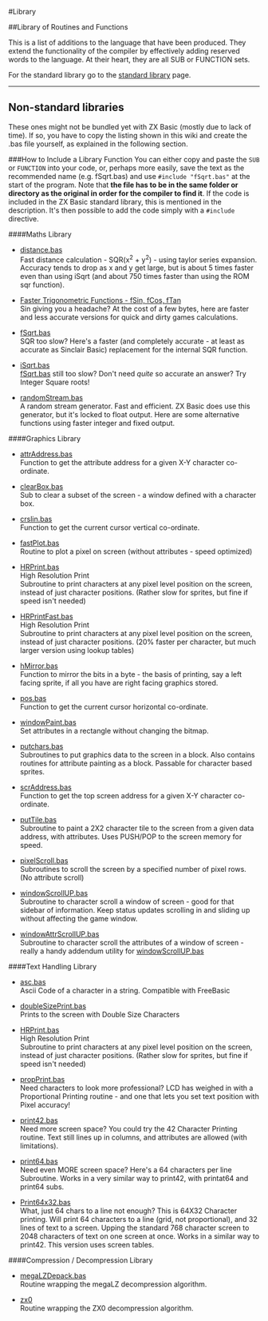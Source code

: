 #Library

##Library of Routines and Functions

This is a list of additions to the language that have been produced. They extend the functionality of the compiler by
effectively adding reserved words to the language. At their heart, they are all SUB or FUNCTION sets.

For the standard library go to the [standard library](library/stdlib.md) page.


---
## Non-standard libraries

These ones might not be bundled yet with ZX Basic (mostly due to lack of time). If so, you have
to copy the listing shown in this wiki and create the .bas file yourself, as explained in the following
section.

###How to Include a Library Function
You can either copy and paste the `SUB` or `FUNCTION` into your code, or, perhaps more easily,
save the text as the recommended name (e.g. fSqrt.bas) and use `#include "fSqrt.bas"` at the start of the program.
Note that **the file has to be in the same folder or directory as the original in order for the compiler to find it**.
If the code is included in the ZX Basic standard library, this is mentioned in the description.
It's then possible to add the code simply with a `#include` directive.

####Maths Library
* [distance.bas](library/distance.bas.md)
<br />Fast distance calculation - SQR(x<sup>2</sup> + y<sup>2</sup>) - using taylor series expansion.
Accuracy tends to drop as x and y get large, but is about 5 times faster even than using iSqrt
(and about 750 times faster than using the ROM sqr function).

* [Faster Trigonometric Functions - fSin, fCos, fTan](library/fsin.bas.md)
<br />Sin giving you a headache? At the cost of a few bytes, here are faster and less accurate versions for quick and
dirty games calculations.

* [fSqrt.bas](library/fsqrt.bas.md)
<br />SQR too slow? Here's a faster (and completely accurate - at least as accurate as Sinclair Basic) replacement for
the internal SQR function.

* [iSqrt.bas](library/isqrt.bas.md)
<br />[fSqrt.bas](library/fsqrt.bas.md) still too slow? Don't need _quite_ so accurate an answer? Try Integer Square roots!

* [randomStream.bas](library/randomstream.bas.md)
<br />A random stream generator. Fast and efficient. ZX Basic does use this generator, but it's locked to float output.
Here are some alternative functions using faster integer and fixed output.

####Graphics Library
* [attrAddress.bas](library/attraddress.md)
<br /> Function to get the attribute address for a given X-Y character co-ordinate.

* [clearBox.bas](library/clearbox.md)
<br /> Sub to clear a subset of the screen - a window defined with a character box.

* [crslin.bas](library/csrlin.md)
<br /> Function to get the current cursor vertical co-ordinate.

* [fastPlot.bas](library/fastplot.md)
<br /> Routine to plot a pixel on screen (without attributes - speed optimized)

* [HRPrint.bas](library/hrprint.bas.md)
<br /> High Resolution Print<br /> Subroutine to print characters at any pixel level position on the screen,
instead of just character positions. (Rather slow for sprites, but fine if speed isn't needed)

* [HRPrintFast.bas](library/hrprintfast.bas.md)
<br /> High Resolution Print<br /> Subroutine to print characters at any pixel level position on the screen,
instead of just character positions. (20% faster per character, but much larger version using lookup tables)

* [hMirror.bas](library/hmirror.bas.md)
<br /> Function to mirror the bits in a byte - the basis of printing, say a left facing sprite,
if all you have are right facing graphics stored.

* [pos.bas](library/pos.md)
<br /> Function to get the current cursor horizontal co-ordinate.

* [windowPaint.bas](library/windowpaint.md)
<br /> Set attributes in a rectangle without changing the bitmap.

* [putchars.bas](library/putchars.bas.md)
<br /> Subroutines to put graphics data to the screen in a block. Also contains routines for attribute painting as a
block. Passable for character based sprites.

* [scrAddress.bas](library/scraddress.md)
<br /> Function to get the top screen address for a given X-Y character co-ordinate.

* [putTile.bas](library/puttile.md)
<br /> Subroutine to paint a 2X2 character tile to the screen from a given data address, with attributes.
Uses PUSH/POP to the screen memory for speed.

* [pixelScroll.bas](library/pixelscroll.md)
<br /> Subroutines to scroll the screen by a specified number of pixel rows. (No attribute scroll)

* [windowScrollUP.bas](library/windowscrollup.md)
<br /> Subroutine to character scroll a window of screen - good for that sidebar of information.
Keep status updates scrolling in and sliding up without affecting the game window.

* [windowAttrScrollUP.bas](library/windowattrscrollup.md)
<br /> Subroutine to character scroll the attributes of a window of screen - really a handy addendum utility
for [windowScrollUP.bas](library/windowscrollup.md)

####Text Handling Library

* [asc.bas](library/asc.bas.md)
<br /> Ascii Code of a character in a string. Compatible with FreeBasic

* [doubleSizePrint.bas](library/doublesizeprint.bas.md)
<br /> Prints to the screen with Double Size Characters

* [HRPrint.bas](library/hrprint.bas.md)
<br /> High Resolution Print<br /> Subroutine to print characters at any pixel level position on the screen,
instead of just character positions. (Rather slow for sprites, but fine if speed isn't needed)

* [propPrint.bas](library/propprint.bas.md)
<br /> Need characters to look more professional? LCD has weighed in with a Proportional Printing routine -
and one that lets you set text position with Pixel accuracy!

* [print42.bas](library/print42.bas.md)
<br /> Need more screen space? You could try the 42 Character Printing routine. Text still lines up in columns,
and attributes are allowed (with limitations).

* [print64.bas](library/print64.bas.md)
<br /> Need even MORE screen space? Here's a 64 characters per line Subroutine. Works in a very similar way to print42,
with printat64 and print64 subs.

* [Print64x32.bas](library/print64x32.bas.md)
<br /> What, just 64 chars to a line not enough? This is 64X32 Character printing.
Will print 64 characters to a line (grid, not proportional), and 32 lines of text to a screen.
Upping the standard 768 character screen to 2048 characters of text on one screen at once.
Works in a similar way to print42. This version uses screen tables.

####Compression / Decompression Library

* [megaLZDepack.bas](library/megalz.bas.md)
<br /> Routine wrapping the megaLZ decompression algorithm.

* [zx0](library/zx0.md)
<br /> Routine wrapping the ZX0 decompression algorithm.
